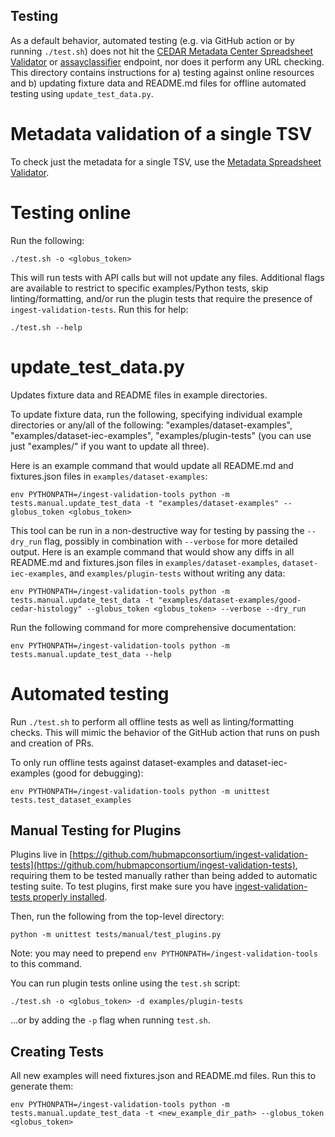 ## Testing

As a default behavior, automated testing (e.g. via GitHub action or by running `./test.sh`) does not hit the [CEDAR Metadata Center Spreadsheet Validator](https://metadatacenter.github.io/spreadsheet-validator-docs/api-reference/) or [assayclassifier](https://github.com/hubmapconsortium/ingest-api/tree/main/src/routes/assayclassifier) endpoint, nor does it perform any URL checking. This directory contains instructions for a) testing against online resources and b) updating fixture data and README.md files for offline automated testing using `update_test_data.py`.

# Metadata validation of a single TSV

To check just the metadata for a single TSV, use the [Metadata Spreadsheet Validator](https://metadatavalidator.metadatacenter.org/).

# Testing online

Run the following:

```
./test.sh -o <globus_token>
```

This will run tests with API calls but will not update any files. Additional flags are available to restrict to specific examples/Python tests, skip linting/formatting, and/or run the plugin tests that require the presence of `ingest-validation-tests`. Run this for help:

```
./test.sh --help
```


# update_test_data.py

Updates fixture data and README files in example directories.

To update fixture data, run the following, specifying individual example directories or any/all of the following: "examples/dataset-examples", "examples/dataset-iec-examples", "examples/plugin-tests" (you can use just "examples/" if you want to update all three).

Here is an example command that would update all README.md and fixtures.json files in `examples/dataset-examples`:

```
env PYTHONPATH=/ingest-validation-tools python -m tests.manual.update_test_data -t "examples/dataset-examples" --globus_token <globus_token>
```

This tool can be run in a non-destructive way for testing by passing the `--dry_run` flag, possibly in combination with `--verbose` for more detailed output. Here is an example command that would show any diffs in all README.md and fixtures.json files in `examples/dataset-examples`, `dataset-iec-examples`, and `examples/plugin-tests` without writing any data:

```
env PYTHONPATH=/ingest-validation-tools python -m tests.manual.update_test_data -t "examples/dataset-examples/good-cedar-histology" --globus_token <globus_token> --verbose --dry_run
```

Run the following command for more comprehensive documentation:

```
env PYTHONPATH=/ingest-validation-tools python -m tests.manual.update_test_data --help
```

# Automated testing

Run `./test.sh` to perform all offline tests as well as linting/formatting checks. This will mimic the behavior of the GitHub action that runs on push and creation of PRs.

To only run offline tests against dataset-examples and dataset-iec-examples (good for debugging):

```
env PYTHONPATH=/ingest-validation-tools python -m unittest tests.test_dataset_examples
```

## Manual Testing for Plugins

Plugins live in [https://github.com/hubmapconsortium/ingest-validation-tests](https://github.com/hubmapconsortium/ingest-validation-tests), requiring them to be tested manually rather than being added to automatic testing suite. To test plugins, first make sure you have [ingest-validation-tests properly installed](https://github.com/hubmapconsortium/ingest-validation-tools#running-plugin-tests).

Then, run the following from the top-level directory:

```
python -m unittest tests/manual/test_plugins.py
```
Note: you may need to prepend `env PYTHONPATH=/ingest-validation-tools` to this command. 

You can run plugin tests online using the `test.sh` script:

```
./test.sh -o <globus_token> -d examples/plugin-tests
```
...or by adding the `-p` flag when running `test.sh`.


## Creating Tests

All new examples will need fixtures.json and README.md files. Run this to generate them:

```
env PYTHONPATH=/ingest-validation-tools python -m tests.manual.update_test_data -t <new_example_dir_path> --globus_token <globus_token>
```
